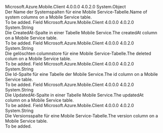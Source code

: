 <Type Name="MobileServiceSystemColumns" FullName="Microsoft.WindowsAzure.MobileServices.MobileServiceSystemColumns">
  <TypeSignature Language="C#" Value="public static class MobileServiceSystemColumns" />
  <TypeSignature Language="ILAsm" Value=".class public auto ansi abstract sealed beforefieldinit MobileServiceSystemColumns extends System.Object" />
  <TypeSignature Language="DocId" Value="T:Microsoft.WindowsAzure.MobileServices.MobileServiceSystemColumns" />
  <TypeSignature Language="VB.NET" Value="Public Class MobileServiceSystemColumns" />
  <TypeSignature Language="F#" Value="type MobileServiceSystemColumns = class" />
  <AssemblyInfo>
    <AssemblyName>Microsoft.Azure.Mobile.Client</AssemblyName>
    <AssemblyVersion>4.0.0.0</AssemblyVersion>
    <AssemblyVersion>4.0.2.0</AssemblyVersion>
  </AssemblyInfo>
  <Base>
    <BaseTypeName>System.Object</BaseTypeName>
  </Base>
  <Interfaces />
  <Docs>
    <summary>
            <span data-ttu-id="e580c-101">Der Name der Systemspalten für eine Mobile Service-Tabelle.</span><span class="sxs-lookup"><span data-stu-id="e580c-101">Name of system columns on a Mobile Service table.</span></span>
            </summary>
    <remarks>To be added.</remarks>
  </Docs>
  <Members>
    <Member MemberName="CreatedAt">
      <MemberSignature Language="C#" Value="public static readonly string CreatedAt;" />
      <MemberSignature Language="ILAsm" Value=".field public static initonly string CreatedAt" />
      <MemberSignature Language="DocId" Value="F:Microsoft.WindowsAzure.MobileServices.MobileServiceSystemColumns.CreatedAt" />
      <MemberSignature Language="VB.NET" Value="Public Shared ReadOnly CreatedAt As String " />
      <MemberSignature Language="F#" Value=" staticval mutable CreatedAt : string" Usage="Microsoft.WindowsAzure.MobileServices.MobileServiceSystemColumns.CreatedAt" />
      <MemberType>Field</MemberType>
      <AssemblyInfo>
        <AssemblyName>Microsoft.Azure.Mobile.Client</AssemblyName>
        <AssemblyVersion>4.0.0.0</AssemblyVersion>
        <AssemblyVersion>4.0.2.0</AssemblyVersion>
      </AssemblyInfo>
      <ReturnValue>
        <ReturnType>System.String</ReturnType>
      </ReturnValue>
      <Docs>
        <summary>
            <span data-ttu-id="e580c-102">Die CreatedAt-Spalte in einer Tabelle Mobile Service.</span><span class="sxs-lookup"><span data-stu-id="e580c-102">The createdAt column on a Mobile Service table.</span></span>
            </summary>
        <remarks>To be added.</remarks>
      </Docs>
    </Member>
    <Member MemberName="Deleted">
      <MemberSignature Language="C#" Value="public static readonly string Deleted;" />
      <MemberSignature Language="ILAsm" Value=".field public static initonly string Deleted" />
      <MemberSignature Language="DocId" Value="F:Microsoft.WindowsAzure.MobileServices.MobileServiceSystemColumns.Deleted" />
      <MemberSignature Language="VB.NET" Value="Public Shared ReadOnly Deleted As String " />
      <MemberSignature Language="F#" Value=" staticval mutable Deleted : string" Usage="Microsoft.WindowsAzure.MobileServices.MobileServiceSystemColumns.Deleted" />
      <MemberType>Field</MemberType>
      <AssemblyInfo>
        <AssemblyName>Microsoft.Azure.Mobile.Client</AssemblyName>
        <AssemblyVersion>4.0.0.0</AssemblyVersion>
        <AssemblyVersion>4.0.2.0</AssemblyVersion>
      </AssemblyInfo>
      <ReturnValue>
        <ReturnType>System.String</ReturnType>
      </ReturnValue>
      <Docs>
        <summary>
            <span data-ttu-id="e580c-103">Die gelöschten columnstore für eine Mobile Service-Tabelle.</span><span class="sxs-lookup"><span data-stu-id="e580c-103">The deleted colum on a Mobile Service table.</span></span>
            </summary>
        <remarks>To be added.</remarks>
      </Docs>
    </Member>
    <Member MemberName="Id">
      <MemberSignature Language="C#" Value="public static readonly string Id;" />
      <MemberSignature Language="ILAsm" Value=".field public static initonly string Id" />
      <MemberSignature Language="DocId" Value="F:Microsoft.WindowsAzure.MobileServices.MobileServiceSystemColumns.Id" />
      <MemberSignature Language="VB.NET" Value="Public Shared ReadOnly Id As String " />
      <MemberSignature Language="F#" Value=" staticval mutable Id : string" Usage="Microsoft.WindowsAzure.MobileServices.MobileServiceSystemColumns.Id" />
      <MemberType>Field</MemberType>
      <AssemblyInfo>
        <AssemblyName>Microsoft.Azure.Mobile.Client</AssemblyName>
        <AssemblyVersion>4.0.0.0</AssemblyVersion>
        <AssemblyVersion>4.0.2.0</AssemblyVersion>
      </AssemblyInfo>
      <ReturnValue>
        <ReturnType>System.String</ReturnType>
      </ReturnValue>
      <Docs>
        <summary>
            <span data-ttu-id="e580c-104">Die Id-Spalte für eine Tabelle der Mobile Service.</span><span class="sxs-lookup"><span data-stu-id="e580c-104">The id column on a Mobile Service table.</span></span>
            </summary>
        <remarks>To be added.</remarks>
      </Docs>
    </Member>
    <Member MemberName="UpdatedAt">
      <MemberSignature Language="C#" Value="public static readonly string UpdatedAt;" />
      <MemberSignature Language="ILAsm" Value=".field public static initonly string UpdatedAt" />
      <MemberSignature Language="DocId" Value="F:Microsoft.WindowsAzure.MobileServices.MobileServiceSystemColumns.UpdatedAt" />
      <MemberSignature Language="VB.NET" Value="Public Shared ReadOnly UpdatedAt As String " />
      <MemberSignature Language="F#" Value=" staticval mutable UpdatedAt : string" Usage="Microsoft.WindowsAzure.MobileServices.MobileServiceSystemColumns.UpdatedAt" />
      <MemberType>Field</MemberType>
      <AssemblyInfo>
        <AssemblyName>Microsoft.Azure.Mobile.Client</AssemblyName>
        <AssemblyVersion>4.0.0.0</AssemblyVersion>
        <AssemblyVersion>4.0.2.0</AssemblyVersion>
      </AssemblyInfo>
      <ReturnValue>
        <ReturnType>System.String</ReturnType>
      </ReturnValue>
      <Docs>
        <summary>
            <span data-ttu-id="e580c-105">Die UpdatedAt-Spalte in einer Tabelle Mobile Service.</span><span class="sxs-lookup"><span data-stu-id="e580c-105">The updatedAt column on a Mobile Service table.</span></span>
            </summary>
        <remarks>To be added.</remarks>
      </Docs>
    </Member>
    <Member MemberName="Version">
      <MemberSignature Language="C#" Value="public static readonly string Version;" />
      <MemberSignature Language="ILAsm" Value=".field public static initonly string Version" />
      <MemberSignature Language="DocId" Value="F:Microsoft.WindowsAzure.MobileServices.MobileServiceSystemColumns.Version" />
      <MemberSignature Language="VB.NET" Value="Public Shared ReadOnly Version As String " />
      <MemberSignature Language="F#" Value=" staticval mutable Version : string" Usage="Microsoft.WindowsAzure.MobileServices.MobileServiceSystemColumns.Version" />
      <MemberType>Field</MemberType>
      <AssemblyInfo>
        <AssemblyName>Microsoft.Azure.Mobile.Client</AssemblyName>
        <AssemblyVersion>4.0.0.0</AssemblyVersion>
        <AssemblyVersion>4.0.2.0</AssemblyVersion>
      </AssemblyInfo>
      <ReturnValue>
        <ReturnType>System.String</ReturnType>
      </ReturnValue>
      <Docs>
        <summary>
            <span data-ttu-id="e580c-106">Die Versionsspalte für eine Mobile Service-Tabelle.</span><span class="sxs-lookup"><span data-stu-id="e580c-106">The version column on a Mobile Service table.</span></span>
            </summary>
        <remarks>To be added.</remarks>
      </Docs>
    </Member>
  </Members>
</Type>